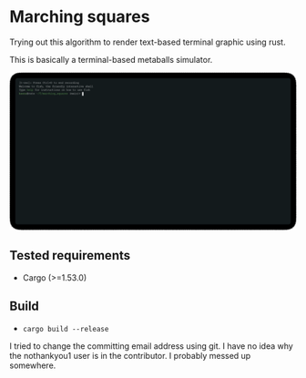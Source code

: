 # Marching squares
Trying out this algorithm to render text-based terminal graphic using rust.

This is basically a terminal-based metaballs simulator.

![Demo](t-rec.gif)

## Tested requirements
* Cargo (>=1.53.0)

## Build
* `cargo build --release`


I tried to change the committing email address using git. I have no idea why the nothankyou1 user is in the contributor. I probably messed up somewhere.
